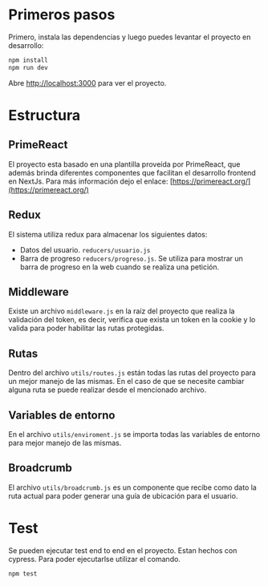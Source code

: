 # Primeros pasos

Primero, instala las dependencias y luego puedes levantar el proyecto en desarrollo:

```bash
npm install
npm run dev
```
Abre [http://localhost:3000](http://localhost:3000) para ver el proyecto.

# Estructura

## PrimeReact
El proyecto esta basado en una plantilla proveída por PrimeReact, que además brinda diferentes componentes que facilitan el desarrollo frontend en NextJs.
Para más información dejo el enlace: [https://primereact.org/](https://primereact.org/)

## Redux 
El sistema utiliza redux para almacenar los siguientes datos:
- Datos del usuario. `reducers/usuario.js`
- Barra de progreso `reducers/progreso.js`. Se utiliza para mostrar un barra de progreso en la web cuando se realiza una petición.

## Middleware
Existe un archivo `middleware.js` en la raíz del proyecto que realiza la validación del token, es decir, verifica que exista un token en la cookie y lo valida para poder habilitar las rutas protegidas.

## Rutas
Dentro del archivo `utils/routes.js` están todas las rutas del proyecto para un mejor manejo de las mismas. En el caso de que se necesite cambiar alguna ruta se puede realizar desde el mencionado archivo.

## Variables de entorno
En el archivo `utils/enviroment.js` se importa todas las variables de entorno para mejor manejo de las mismas.

## Broadcrumb
El archivo `utils/broadcrumb.js` es un componente que recibe como dato la ruta actual para poder generar una guía de ubicación para el usuario.

# Test
Se pueden ejecutar test end to end en el proyecto. Estan hechos con cypress.
Para poder ejecutarlse utilizar el comando. 
```bash
npm test
```